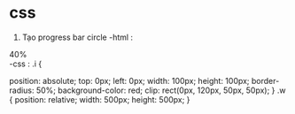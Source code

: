 # css
1. Tạo progress bar circle
-html :
  <div class='w'>
  <div class='i'> 40%</div>
</div>
-css : 
.i {
  
  position: absolute;
  top: 0px;
  left: 0px;
  width: 100px;
  height: 100px;
  border-radius: 50%;
  background-color: red;
  clip: rect(0px, 120px, 50px, 50px);
}
.w {
  position: relative;
  width: 500px;
  height: 500px;
}
